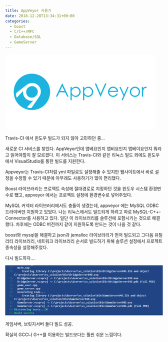 ```yaml
---
title: AppVeyor 사용기
date: 2018-12-28T13:34:31+09:00
categories:
  - boost
  - C/C++/MFC
  - Database/SQL
  - GameServer
---
```

![](/assets/images/appveyor-card.png)

Travis-CI 에서 윈도우 빌드가 되지 않아 고민하던 중...

새로운 CI 서비스를 찾았다. AppVeyor인데 앱베요인지 앱비요인지 앱베이요인지 뭐라고 읽어야할지 잘 모르겠다. 이 서비스는 Travis-CI와 같은 리눅스 빌드 외에도 윈도우에서 VisualStudio를 통한 빌드를 지원한다.

Appveyor는 Travis-CI처럼 yml 파일로도 설정해줄 수 있지만 웹사이트에서 바로 설정을 수정할 수 있기 때문에 아무래도 사용하기가 많이 편리했다.

Boost 라이브러리는 프로젝트 속성에 절대경로로 지정하던 것을 윈도우 시스템 환경변수로 뺐고, appveyor 에서는 프로젝트 설정에 환경변수로 넣어주었다.

MySQL 커넥터 라이브러리에서도 충돌이 생겼는데, appveyor 에는 MySQL ODBC 드라이버만 지원하고 있었다. 나는 리눅스에서도 빌드되게 하려고 따로 MySQL-C++-Connector를 사용하고 있다. 일단 이 라이브러리를 솔루션에 포함시키는 것으로 해결했다. 차후에는 ODBC 버전까지 같이 지원하도록 만드는 것이 나을 것 같다.

boost와 mysql을 해결하고 json과 jemalloc 라이브러리가 먼저 빌드되고 그다음 유틸리티 라이브러리, 네트워크 라이브러리 순서로 빌드하기 위해 솔루션 설정에서 프로젝트 종속성을 설정해주었다.

다시 빌드하자....

![](/assets/images/appveyor-build-success.png)

게임서버, 브릿지서버 둘다 빌드 성공.

확실히 GCC나 G++를 이용하는 빌드보다는 훨씬 쉬운 느낌이다.
